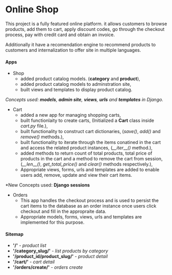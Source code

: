 # Online Shop

This project is a fully featured online platform. it allows customers to browse products, add them to cart, apply discount codes, go through the checkout process, pay with credit card and obtain an invoice.

Additionally it have a recomendation engine to recommend products to customers and internalization to offer site in multiple languages.

#### Apps

- Shop
  - added product catalog models. (**category** and **product**),
  - added product catalog models to adminstration site,
  - built views and templates to display product catalog.

*Concepts used: **models**, **admin site**, **views**, **urls** and **templates** in Django.*

- Cart
  - added a new app for managing shopping carts,
  - built functionlaity to create carts, (Initialized a **Cart** class inside *cart.py* file.),
  - built functionality to construct cart dictionaries, (*save()*, *add()* and *remove()* methods.),
  - built functionality to iterate through the items conatined in the cart and access the related product instances, (*__iter*__*()* method.),
  - added methods to return count of total products, total price of products in the cart and a method to remove the cart from session, (*__len*__*()*, *get_total_price()* and *clear()* methods respectively.),
  - Appropriate views, forms, urls and templates are added to enable users add, remove, update and view their cart items.

*New Concepts used: **Django sessions**

- Orders
  - This app handles the checkout process and is used to persist the cart items to the database as an order instance once users click checkout and fill in the appropraite data.
  - Appropriate models, forms, views, urls and templates are implemented for this purpose.


#### Sitemap

- **'/'** - *product list*
- **'/category_slug/'** - *list products by category*
- **'/product_id/product_slug/'** - *product detail*
- **'/cart/'** - *cart detail*
- **'/orders/create/'** - *orders create*